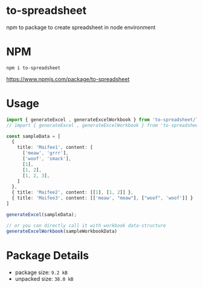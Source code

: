# to-spreadsheet
npm to package to create spreadsheet in node environment


# NPM
```
npm i to-spreadsheet
```
https://www.npmjs.com/package/to-spreadsheet


# Usage
```ts
import { generateExcel , generateExcelWorkbook } from 'to-spreadsheet/lib/index';
// import { generateExcel , generateExcelWorkbook } from 'to-spreadsheet/lib/index.js'; // <-- if your compiler gives your some import error message, import this instead

const sampleData = [
  {
    title: 'Maifee1', content: [
      ['meaw', 'grrr'],
      ['woof', 'smack'],
      [1],
      [1, 2],
      [1, 2, 3],
    ]
  },
  { title: 'Maifee2', content: [[1], [1, 2]] },
  { title: 'Maifee3', content: [['meaw', "meaw"], ["woof", 'woof']] }
]

generateExcel(sampleData);

// or you can directly call it with workbook data-structure
generateExcelWorkbook(sampleWorkbookData)
```

# Package Details
 - package size: `9.2 kB`
 - unpacked size: `38.0 kB`